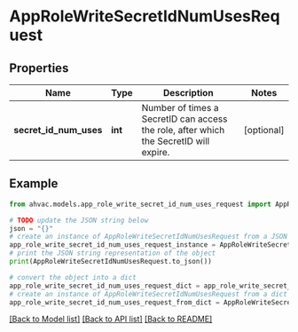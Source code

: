 # AppRoleWriteSecretIdNumUsesRequest


## Properties

Name | Type | Description | Notes
------------ | ------------- | ------------- | -------------
**secret_id_num_uses** | **int** | Number of times a SecretID can access the role, after which the SecretID will expire. | [optional] 

## Example

```python
from ahvac.models.app_role_write_secret_id_num_uses_request import AppRoleWriteSecretIdNumUsesRequest

# TODO update the JSON string below
json = "{}"
# create an instance of AppRoleWriteSecretIdNumUsesRequest from a JSON string
app_role_write_secret_id_num_uses_request_instance = AppRoleWriteSecretIdNumUsesRequest.from_json(json)
# print the JSON string representation of the object
print(AppRoleWriteSecretIdNumUsesRequest.to_json())

# convert the object into a dict
app_role_write_secret_id_num_uses_request_dict = app_role_write_secret_id_num_uses_request_instance.to_dict()
# create an instance of AppRoleWriteSecretIdNumUsesRequest from a dict
app_role_write_secret_id_num_uses_request_from_dict = AppRoleWriteSecretIdNumUsesRequest.from_dict(app_role_write_secret_id_num_uses_request_dict)
```
[[Back to Model list]](../README.md#documentation-for-models) [[Back to API list]](../README.md#documentation-for-api-endpoints) [[Back to README]](../README.md)


